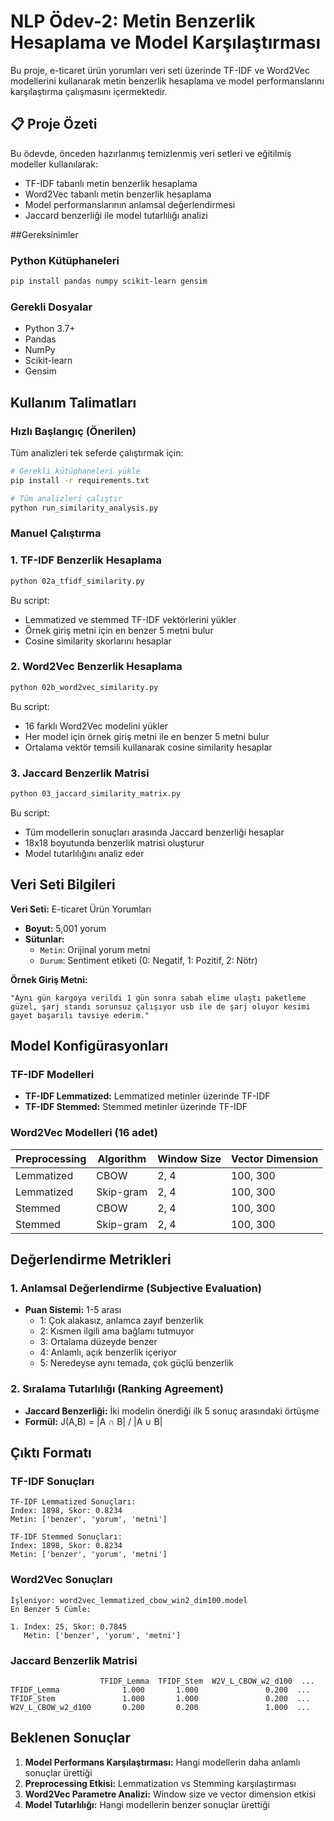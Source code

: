 # NLP Ödev-2: Metin Benzerlik Hesaplama ve Model Karşılaştırması

Bu proje, e-ticaret ürün yorumları veri seti üzerinde TF-IDF ve Word2Vec modellerini kullanarak metin benzerlik hesaplama ve model performanslarını karşılaştırma çalışmasını içermektedir.

## 📋 Proje Özeti

Bu ödevde, önceden hazırlanmış temizlenmiş veri setleri ve eğitilmiş modeller kullanılarak:
- TF-IDF tabanlı metin benzerlik hesaplama
- Word2Vec tabanlı metin benzerlik hesaplama  
- Model performanslarının anlamsal değerlendirmesi
- Jaccard benzerliği ile model tutarlılığı analizi


##Gereksinimler

### Python Kütüphaneleri
```bash
pip install pandas numpy scikit-learn gensim
```

### Gerekli Dosyalar
- Python 3.7+
- Pandas
- NumPy
- Scikit-learn
- Gensim

## Kullanım Talimatları

### Hızlı Başlangıç (Önerilen)

Tüm analizleri tek seferde çalıştırmak için:

```bash
# Gerekli kütüphaneleri yükle
pip install -r requirements.txt

# Tüm analizleri çalıştır
python run_similarity_analysis.py
```

### Manuel Çalıştırma

### 1. TF-IDF Benzerlik Hesaplama

```bash
python 02a_tfidf_similarity.py
```

Bu script:
- Lemmatized ve stemmed TF-IDF vektörlerini yükler
- Örnek giriş metni için en benzer 5 metni bulur
- Cosine similarity skorlarını hesaplar

### 2. Word2Vec Benzerlik Hesaplama

```bash
python 02b_word2vec_similarity.py
```

Bu script:
- 16 farklı Word2Vec modelini yükler
- Her model için örnek giriş metni ile en benzer 5 metni bulur
- Ortalama vektör temsili kullanarak cosine similarity hesaplar

### 3. Jaccard Benzerlik Matrisi

```bash
python 03_jaccard_similarity_matrix.py
```

Bu script:
- Tüm modellerin sonuçları arasında Jaccard benzerliği hesaplar
- 18x18 boyutunda benzerlik matrisi oluşturur
- Model tutarlılığını analiz eder

## Veri Seti Bilgileri

**Veri Seti:** E-ticaret Ürün Yorumları
- **Boyut:** 5,001 yorum
- **Sütunlar:** 
  - `Metin`: Orijinal yorum metni
  - `Durum`: Sentiment etiketi (0: Negatif, 1: Pozitif, 2: Nötr)

**Örnek Giriş Metni:**
```
"Aynı gün kargoya verildi 1 gün sonra sabah elime ulaştı paketleme güzel, şarj standı sorunsuz çalışıyor usb ile de şarj oluyor kesimi gayet başarılı tavsiye ederim."
```

##  Model Konfigürasyonları

### TF-IDF Modelleri
- **TF-IDF Lemmatized:** Lemmatized metinler üzerinde TF-IDF
- **TF-IDF Stemmed:** Stemmed metinler üzerinde TF-IDF

### Word2Vec Modelleri (16 adet)
| Preprocessing | Algorithm | Window Size | Vector Dimension |
|---------------|-----------|-------------|------------------|
| Lemmatized    | CBOW      | 2, 4        | 100, 300         |
| Lemmatized    | Skip-gram | 2, 4        | 100, 300         |
| Stemmed       | CBOW      | 2, 4        | 100, 300         |
| Stemmed       | Skip-gram | 2, 4        | 100, 300         |

## Değerlendirme Metrikleri

### 1. Anlamsal Değerlendirme (Subjective Evaluation)
- **Puan Sistemi:** 1-5 arası
  - 1: Çok alakasız, anlamca zayıf benzerlik
  - 2: Kısmen ilgili ama bağlamı tutmuyor
  - 3: Ortalama düzeyde benzer
  - 4: Anlamlı, açık benzerlik içeriyor
  - 5: Neredeyse aynı temada, çok güçlü benzerlik

### 2. Sıralama Tutarlılığı (Ranking Agreement)
- **Jaccard Benzerliği:** İki modelin önerdiği ilk 5 sonuç arasındaki örtüşme
- **Formül:** J(A,B) = |A ∩ B| / |A ∪ B|

## Çıktı Formatı

### TF-IDF Sonuçları
```
TF-IDF Lemmatized Sonuçları:
Index: 1898, Skor: 0.8234
Metin: ['benzer', 'yorum', 'metni']

TF-IDF Stemmed Sonuçları:
Index: 1898, Skor: 0.8234
Metin: ['benzer', 'yorum', 'metni']
```

### Word2Vec Sonuçları
```
İşleniyor: word2vec_lemmatized_cbow_win2_dim100.model
En Benzer 5 Cümle:

1. Index: 25, Skor: 0.7845
   Metin: ['benzer', 'yorum', 'metni']
```

### Jaccard Benzerlik Matrisi
```
                    TFIDF_Lemma  TFIDF_Stem  W2V_L_CBOW_w2_d100  ...
TFIDF_Lemma              1.000       1.000               0.200  ...
TFIDF_Stem               1.000       1.000               0.200  ...
W2V_L_CBOW_w2_d100       0.200       0.200               1.000  ...
```

## Beklenen Sonuçlar

1. **Model Performans Karşılaştırması:** Hangi modellerin daha anlamlı sonuçlar ürettiği
2. **Preprocessing Etkisi:** Lemmatization vs Stemming karşılaştırması
3. **Word2Vec Parametre Analizi:** Window size ve vector dimension etkisi
4. **Model Tutarlılığı:** Hangi modellerin benzer sonuçlar ürettiği
